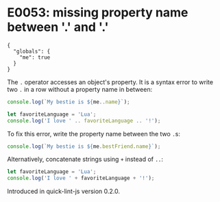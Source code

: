 # E0053: missing property name between '.' and '.'

```config-for-examples
{
  "globals": {
    "me": true
  }
}
```

The `.` operator accesses an object's property. It is a syntax error to write
two `.` in a row without a property name in between:

```javascript
console.log(`My bestie is ${me..name}`);

let favoriteLanguage = 'Lua';
console.log('I love ' .. favoriteLanguage .. '!');
```

To fix this error, write the property name between the two `.`s:

```javascript
console.log(`My bestie is ${me.bestFriend.name}`);
```

Alternatively, concatenate strings using `+` instead of `..`:

```javascript
let favoriteLanguage = 'Lua';
console.log('I love ' + favoriteLanguage + '!');
```

Introduced in quick-lint-js version 0.2.0.
